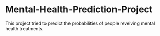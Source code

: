 # Mental-Health-Prediction-Project
This project tried to predict the probabilities of people reveiving mental health treatments. 
